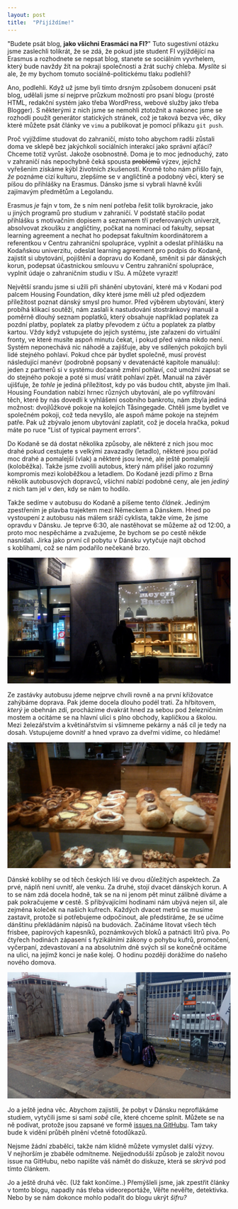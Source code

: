 ```yaml
---
layout: post
title:  "Přijíždíme!"
---
```


"Budete psát blog, <b>jako všichni Erasmáci na FI?</b>"
Tuto sugestivní otázku jsme zaslechli tolikrát, že se zdá, že
pokud jste student FI vyjíždějící na Erasmus a rozhodnete se nepsat blog,
stanete se sociálním vyvrhelem, který bude navždy žít na pokraji společnosti a žrát suchý chleba.
*Myslíte* si ale, že my bychom tomuto sociálně-politickému tlaku podlehli?

Ano, podlehli.
Když už jsme byli tímto drsným způsobem donuceni psát blog,
udělali jsme *si* nejprve průzkum možností pro psaní blogu (prosté HTML, redakční systém jako třeba WordPress, webové služby jako třeba Blogger). S&nbsp;některými z&nbsp;nich jsme se nemohli ztotožnit
a nakonec jsme se rozhodli použít generátor statických stránek,
což je taková bezva věc, díky které můžete psát články ve `vimu` a publikovat je pomocí příkazu `git push`.

Proč vyjíždíme studovat do zahraničí, místo toho abychom radši zůstali doma ve sklepě bez jakýchkoli sociálních interakcí jako správní ajťáci?
Chceme totiž vyrůst. Jakože osobnostně. Doma je to moc jednoduchý, zato v&nbsp;zahraničí nás nepochybně čeká spousta <s>problémů</s> výzev, jejichž vyřešením získáme kýbl životních zkušeností.
Kromě toho nám přišlo fajn, *že* poznáme cizí kulturu, zlepšíme se v&nbsp;angličtině a podobný věci, který se píšou do přihlášky na Erasmus.
Dánsko jsme si vybrali hlavně kvůli zajímavým předmětům a Legolandu.

Erasmus *je* fajn v&nbsp;tom, že s&nbsp;ním není potřeba řešit tolik byrokracie, jako u&nbsp;jiných programů pro studium v&nbsp;zahraničí.
V&nbsp;podstatě stačilo podat přihlášku s&nbsp;motivačním dopisem a seznamem tří preferovaných univerzit,
absolvovat zkoušku z&nbsp;angličtiny, počkat na nominaci od fakulty, sepsat learning agreement a nechat ho podepsat fakultním koordinátorem a referentkou v&nbsp;Centru zahraniční spolupráce, vyplnit a odeslat přihlášku na Kodaňskou univerzitu, odeslat learning agreement pro podpis do Kodaně,
zajistit si ubytování, pojištění a dopravu do Kodaně, směnit si pár dánských korun, podepsat účastnickou smlouvu v&nbsp;Centru zahraniční spolupráce, vyplnit údaje o&nbsp;zahraničním studiu v&nbsp;ISu. A&nbsp;můžete vyrazit!

Největší srandu jsme si užili při shánění ubytování, které má v&nbsp;Kodani pod palcem Housing Foundation, díky které jsme měli už před odjezdem příležitost poznat dánský smysl pro humor.
Před výběrem ubytování, který probíhá klikací soutěží, nám zaslali k&nbsp;nastudování stostránkový manuál a poměrně dlouhý seznam poplatků, který obsahuje například poplatek za pozdní platby, poplatek za platby převodem z&nbsp;účtu a poplatek za platby kartou.
Vždy když vstupujete do jejich systému, jste zařazeni do virtuální fronty, ve které musíte aspoň minutu čekat, i pokud před váma nikdo není.
Systém neponechává nic náhodě a zajišťuje, aby ve sdílených pokojích byli lidé stejného pohlaví.
Pokud chce pár bydlet společně, musí provést následující manévr (podrobně popsaný v&nbsp;devatenácté kapitole manuálu): jeden z&nbsp;partnerů si v&nbsp;systému dočasně změní pohlaví, což umožní zapsat se do stejného pokoje a poté si musí vrátit pohlaví zpět. Manuál na závěr ujišťuje, že *tohle* je jediná příležitost, kdy po vás budou chtít, abyste jim lhali.
Housing Foundation nabízí hrnec různých ubytování, ale po vyfiltrování těch, které by nás dovedli k&nbsp;vyhlášení osobního bankrotu, nám zbyla jediná možnost: dvojlůžkové pokoje na kolejích Tåsingegade.
Chtěli jsme bydlet ve společném pokoji, což teda nevyšlo, ale aspoň máme pokoje na stejném patře.
Pak už zbývalo jenom ubytování zaplatit, což je docela hračka, pokud máte po ruce "List of typical payment errors".

Do Kodaně se dá dostat několika způsoby, ale některé z&nbsp;nich jsou moc drahé pokud cestujete s&nbsp;velkými zavazadly (letadlo), některé jsou pořád moc drahé a pomalejší (vlak) a některé jsou levné, ale ještě pomalejší (koloběžka).
Takže jsme zvolili autobus, který nám přišel jako rozumný kompromis mezi koloběžkou a letadlem.
Do Kodaně jezdí přímo z&nbsp;Brna několik autobusových dopravců, všichni nabízí podobné ceny, ale jen *jediný* z&nbsp;nich tam jel v&nbsp;den, kdy se nám to hodilo.

Takže sedíme v&nbsp;autobusu do Kodaně a píšeme tento *článek*.
Jediným zpestřením je plavba trajektem mezi Německem a Dánskem.
Hned po vystoupení z&nbsp;autobusu nás málem sráží cyklista, takže víme, že jsme opravdu v&nbsp;Dánsku.
Je teprve 6:30, ale nastěhovat se můžeme až od 12:00, a proto moc nespěcháme a zvažujeme, že bychom se po cestě někde nasnídali.
Jirka jako první cíl pobytu v&nbsp;Dánsku vytyčuje najít obchod s&nbsp;koblihami, což se nám podařilo nečekaně brzo.

![pekarna](../img/pekarna.jpg)

Ze zastávky autobusu jdeme nejprve chvíli rovně a na první křižovatce zahýbáme doprava.
Pak jdeme docela dlouho podél trati.
Za hřbitovem, *který* je obehnán zdí, procházíme dvakrát hned za sebou pod železničním mostem a ocitáme se na hlavní ulici s&nbsp;plno obchody, kapličkou a školou.
Mezi železářstvím a květinářstvím si všimneme pekárny a náš cíl je tedy na dosah. Vstupujeme dovnitř a hned vpravo za dveřmi vidíme, co hledáme!

![koblih](../img/koblih.jpg)

Dánské koblihy se od těch českých liší ve dvou důležitých aspektech.
Za prvé, náplň není uvnitř, ale venku.
Za druhé, stojí dvacet dánských korun. A to se nám zdá docela hodně, tak se na ni jenom pět minut zálibně díváme a pak pokračujeme __*v*__ cestě.
S&nbsp;přibývajícími hodinami nám ubývá nejen sil, ale zejména koleček na našich kufrech.
Každých dvacet metrů se musíme zastavit, protože si potřebujeme odpočinout, ale předstíráme, že se učíme dánštinu překládáním nápisů na budovách.
Začínáme litovat všech těch frisbee, papírových kapesníků, poznámkových bloků a patnácti litrů piva.
Po čtyřech hodinách zápasení s&nbsp;fyzikálními zákony o&nbsp;pohybu kufrů, promočení, vyčerpaní, zdevastovaní a na absolutním dně svých sil se konečně ocitáme na ulici, na jejímž konci je naše kolej.
O&nbsp;hodinu později dorážíme do našeho nového domova.

![Tom a jablko](../img/tom-a-jablko.jpg)

Jo a ještě jedna věc.
Abychom zajistili, že pobyt v&nbsp;Dánsku neproflákáme studiem, vytyčili jsme si sami *sobě* cíle, které chceme splnit.
Můžete se na ně podívat, protože jsou zapsané ve formě [issues na GitHubu](https://github.com/effa/erasmus/issues).
Tam taky bude k&nbsp;vidění průběh plnění včetně fotodůkazů.

Nejsme žádní zbabělci, takže nám klidně můžete vymyslet další výzvy. V&nbsp;nejhorším je zbaběle odmítneme.
Nejjednodušší způsob je založit novou issue na GitHubu, nebo napište váš námět do diskuze, která se *skrývá* pod tímto článkem.

Jo a ještě druhá věc. (Už fakt končíme..) Přemýšleli jsme, jak zpestřit články v&nbsp;tomto blogu,
napadly nás třeba videoreportáže, Věřte nevěřte, detektivka.
Nebo by se nám dokonce mohlo podařit do blogu ukrýt *šifru?*
